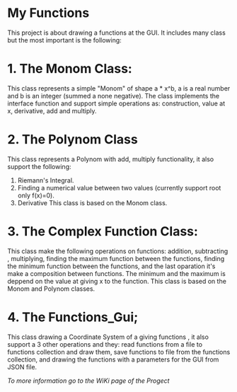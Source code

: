 # My Functions

This project is about drawing a functions at the GUI.
It includes many class but the most important is the following:

# 1. The Monom Class:
This class represents a simple "Monom" of shape a * x^b, a is a real number and b is an integer (summed a none negative).
The class implements the interface function and support simple operations as: construction, value at x, derivative, add and multiply.

# 2. The Polynom Class
This class represents a Polynom with add, multiply functionality, it also support the following:
1. Riemann's Integral.
2. Finding a numerical value between two values (currently support root only f(x)=0).
3. Derivative
This class is based on the Monom class.

# 3. The Complex Function Class:
This class make the following operations on functions: addition, subtracting , multiplying, finding the maximum
function between the functions, finding the minimum function between the functions, and the last oparation it's make a composition between functions.
The minimum and the maximum is deppend on the value at giving x to the function.
This class is based on the Monom and Polynom classes.

# 4. The Functions_Gui;
This class drawing a Coordinate System of a giving functions , it also support a 3 other 
operations and they: read functions from a file to functions collection and draw them, save functions to file
from the functions collection, and drawing the functions with a parameters for the GUI from JSON file.
 
*To more information go to the WiKi page of the Progect*
